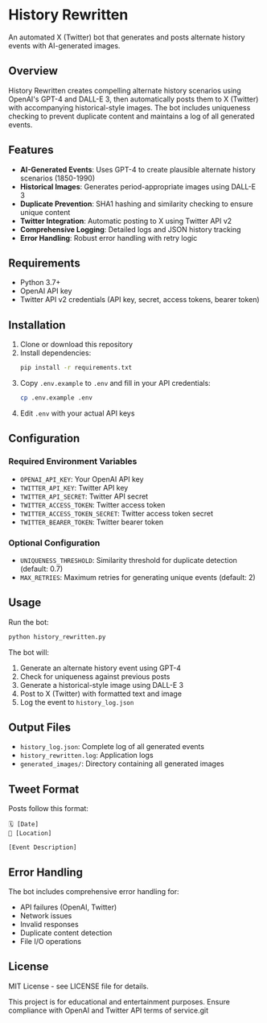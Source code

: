 # History Rewritten

An automated X (Twitter) bot that generates and posts alternate history events with AI-generated images.

## Overview

History Rewritten creates compelling alternate history scenarios using OpenAI's GPT-4 and DALL-E 3, then automatically posts them to X (Twitter) with accompanying historical-style images. The bot includes uniqueness checking to prevent duplicate content and maintains a log of all generated events.

## Features

- **AI-Generated Events**: Uses GPT-4 to create plausible alternate history scenarios (1850-1990)
- **Historical Images**: Generates period-appropriate images using DALL-E 3
- **Duplicate Prevention**: SHA1 hashing and similarity checking to ensure unique content
- **Twitter Integration**: Automatic posting to X using Twitter API v2
- **Comprehensive Logging**: Detailed logs and JSON history tracking
- **Error Handling**: Robust error handling with retry logic

## Requirements

- Python 3.7+
- OpenAI API key
- Twitter API v2 credentials (API key, secret, access tokens, bearer token)

## Installation

1. Clone or download this repository
2. Install dependencies:
   ```bash
   pip install -r requirements.txt
   ```
3. Copy `.env.example` to `.env` and fill in your API credentials:
   ```bash
   cp .env.example .env
   ```
4. Edit `.env` with your actual API keys

## Configuration

### Required Environment Variables

- `OPENAI_API_KEY`: Your OpenAI API key
- `TWITTER_API_KEY`: Twitter API key
- `TWITTER_API_SECRET`: Twitter API secret
- `TWITTER_ACCESS_TOKEN`: Twitter access token
- `TWITTER_ACCESS_TOKEN_SECRET`: Twitter access token secret
- `TWITTER_BEARER_TOKEN`: Twitter bearer token

### Optional Configuration

- `UNIQUENESS_THRESHOLD`: Similarity threshold for duplicate detection (default: 0.7)
- `MAX_RETRIES`: Maximum retries for generating unique events (default: 2)

## Usage

Run the bot:
```bash
python history_rewritten.py
```

The bot will:
1. Generate an alternate history event using GPT-4
2. Check for uniqueness against previous posts
3. Generate a historical-style image using DALL-E 3
4. Post to X (Twitter) with formatted text and image
5. Log the event to `history_log.json`

## Output Files

- `history_log.json`: Complete log of all generated events
- `history_rewritten.log`: Application logs
- `generated_images/`: Directory containing all generated images

## Tweet Format

Posts follow this format:
```
🗓️ [Date]
📍 [Location]

[Event Description]
```

## Error Handling

The bot includes comprehensive error handling for:
- API failures (OpenAI, Twitter)
- Network issues
- Invalid responses
- Duplicate content detection
- File I/O operations

## License

MIT License - see LICENSE file for details.

This project is for educational and entertainment purposes. Ensure compliance with OpenAI and Twitter API terms of service.git